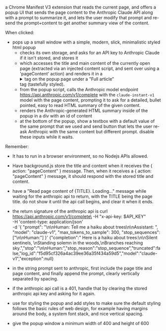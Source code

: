 a Chrome Manifest V3 extension that reads the current page, and offers a popup UI that sends the page content to the Anthropic Claude API along with a prompt to summarize it, and lets the user modify that prompt and re-send the prompt+content to get another summary view of the content.

When clicked:
- pops up a small window with a simple, modern, slick, minimalistic styled html popup
  - checks its own storage, and asks for an API key to Anthropic Claude if it isn't stored, and stores it
  - which accesses the title and main content of the currently open page (extracted via an injected content script, and sent over using a 'pageContent' action) and renders it in a <details>/<summary> tag on the popup page under a "Full article" <summary> tag (tastefully styled).
  - from the popup script, calls the Anthropic model endpoint https://api.anthropic.com/v1/complete with the `claude-instant-v1` model with the page content, prompting it to ask for a detailed, bullet pointed, easy to read HTML summary of the given content.
  - renders the Anthropic-generated HTML summary inside of the popup in a div with an id of content
  - at the bottom of the popup, show a textbox with a default value of the same prompt that we used and send button that lets the user re-ask Anthropic with the same content but different prompt. disable these inputs while it waits.

Remember:

- It has to run in a browser environment, so no Nodejs APIs allowed.

- Have background.js store the title and content when it receives the { action: "pageContent" } message.
Then, when it receives a { action: "pageContent" } message, it should respond with the stored title and content.

- have a "Read page content of {TITLE}. Loading..." message while waiting for the anthropic api to return, with the TITLE being the page title. do not show it until the api call begins, and clear it when it ends.

- the return signature of the anthropic api is curl https://api.anthropic.com/v1/complete\
  -H "x-api-key: $API_KEY"\
  -H 'content-type: application/json'\
  -d '{
    "prompt": "\n\nHuman: Tell me a haiku about trees\n\nAssistant: ",
    "model": "claude-v1", "max_tokens_to_sample": 300, "stop_sequences": ["\n\nHuman:"]
  }'
{"completion":" Here is a haiku about trees:\n\nSilent sentinels, \nStanding solemn in the woods,\nBranches reaching sky.","stop":"\n\nHuman:","stop_reason":"stop_sequence","truncated":false,"log_id":"f5d95cf326a4ac39ee36a35f434a59d5","model":"claude-v1","exception":null}

- in the string prompt sent to anthropic, first include the page title and page content, and finally append the prompt, clearly vertically separated by spacing.

- if the anthropic api call is a 401, handle that by clearing the stored anthropic api key and asking for it again.

- use <link rel="stylesheet" href="https://unpkg.com/mvp.css@1.12/mvp.css"> for styling the popup and add styles to make sure the default styling follows the basic rules of web design, for example having margins around the body, a system font stack, and nice vertical spacing.

- give the popup window a minimum width of 400 and height of 600